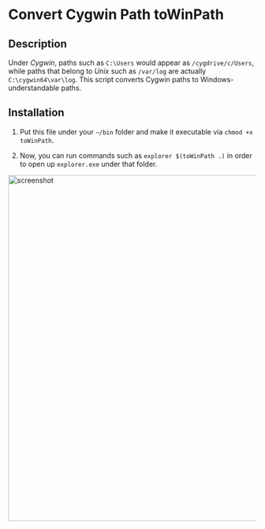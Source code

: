 # Convert Cygwin Path toWinPath

## Description

Under _Cygwin_, paths such as `C:\Users` would appear as `/cygdrive/c/Users`, while paths that belong to _Unix_ such as `/var/log` are actually `C:\cygwin64\var\log`.
This script converts Cygwin paths to Windows-understandable paths.

## Installation

1. Put this file under your `~/bin` folder and make it executable via `chmod +x toWinPath`.

2. Now, you can run commands such as `explorer $(toWinPath .)` in order to open up `explorer.exe` under that folder.

<img src="demo.png" alt="screenshot" width="700"/>
